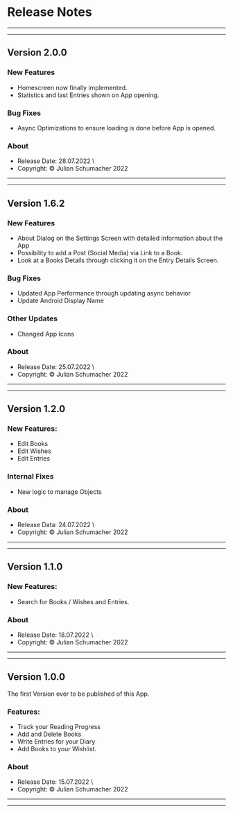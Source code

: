 # Release Notes 


---
---

## Version 2.0.0

### New Features

- Homescreen now finally implemented.
- Statistics and last Entries shown on App opening.

### Bug Fixes
- Async Optimizations to ensure loading is done before App is opened.


### About
- Release Date: 28.07.2022 \
- Copyright: © Julian Schumacher 2022

---
---

## Version 1.6.2

### New Features

- About Dialog on the Settings Screen with detailed information about the App
- Possibility to add a Post (Social Media) via Link to a Book.
- Look at a Books Details through clicking it on the Entry Details Screen.

### Bug Fixes

- Updated App Performance through updating async behavior
- Update Android Display Name

### Other Updates

- Changed App Icons

### About

- Release Date: 25.07.2022 \
- Copyright: © Julian Schumacher 2022

---
---

## Version 1.2.0

### New Features:
- Edit Books
- Edit Wishes
- Edit Entries


### Internal Fixes
- New logic to manage Objects


### About

- Release Data: 24.07.2022 \
- Copyright: © Julian Schumacher 2022 

---
---

## Version 1.1.0

### New Features:
- Search for Books / Wishes and Entries.


### About
- Release Date: 18.07.2022 \
- Copyright: © Julian Schumacher 2022

---
---

## Version 1.0.0

The first Version ever to be published of this App.

### Features:
- Track your Reading Progress
- Add and Delete Books
- Write Entries for your Diary
- Add Books to your Wishlist.


### About
- Release Date: 15.07.2022 \
- Copyright: © Julian Schumacher 2022

---
---